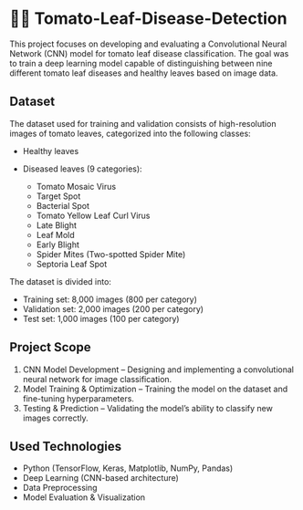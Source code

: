 # 🍅🍃 Tomato-Leaf-Disease-Detection

This project focuses on developing and evaluating a Convolutional Neural Network (CNN) model for tomato leaf disease classification. The goal was to train a deep learning model capable of distinguishing between nine different tomato leaf diseases and healthy leaves based on image data.

## Dataset
The dataset used for training and validation consists of high-resolution images of tomato leaves, categorized into the following classes:

- Healthy leaves
- Diseased leaves (9 categories):

  - Tomato Mosaic Virus
  - Target Spot
  - Bacterial Spot
  - Tomato Yellow Leaf Curl Virus
  - Late Blight
  - Leaf Mold
  - Early Blight
  - Spider Mites (Two-spotted Spider Mite)
  - Septoria Leaf Spot

The dataset is divided into:
- Training set: 8,000 images (800 per category)
- Validation set: 2,000 images (200 per category)
- Test set: 1,000 images (100 per category)

## Project Scope
1. CNN Model Development – Designing and implementing a convolutional neural network for image classification.
2. Model Training & Optimization – Training the model on the dataset and fine-tuning hyperparameters.
3. Testing & Prediction – Validating the model’s ability to classify new images correctly.

## Used Technologies
- Python (TensorFlow, Keras, Matplotlib, NumPy, Pandas)
- Deep Learning (CNN-based architecture)
- Data Preprocessing
- Model Evaluation & Visualization
